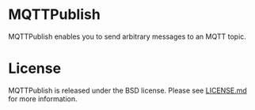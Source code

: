 # MQTTPublish
MQTTPublish enables you to send arbitrary messages to an MQTT topic.

# License
MQTTPublish is released under the BSD license. Please see [LICENSE.md](https://github.com/canidorichard/MQTTPublish/blob/master/LICENSE.md) for more information.
